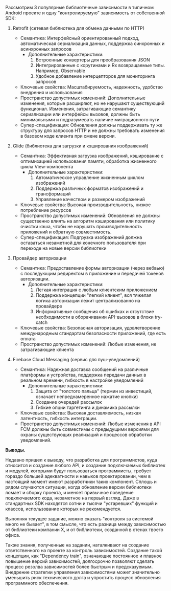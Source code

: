 Рассмотрим 3 популярные библиотечные зависимости в типичном Android проекте и одну "контролируемую" зависимость от собственной SDK:

1. Retrofit (сетевая библиотека для обмена данными по HTTP)
    - Семантика: Интерфейсный ориентированный подход, автоматическая сериализация данных, поддержка синхронных и асинхронных запросов
        - Дополнительные характеристики:
            1. Встроенные конвертеры для преобразования JSON
            2. Интегрированные с корутинами и Rx возвращаемые типы. Например, Observable<T>
            3. Удобное добавление интерцепторов для мониторинга запросов
    - Ключевые свойства: Масштабируемость, надежность, удобство внедрения и использования
    - Пространство допустимых изменений: Дополнительные изменения, которые расширяют, но не нарушают существующий функционал. Изменения, затрагивающие семантику сериализации или интерфейсы вызовов, должны быть минимальными и подразумевать наличие миграционного пути
    - Супер-спецификация: Обновления должны поддерживать ту же структуру для запросов HTTP и не должны требовать изменения в базовом коде клиента при смене версии.

2. Glide (библиотека для загрузки и кэширования изображений)
    - Семантика: Эффективная загрузка изображений, кэширование с оптимизацией использования памяти, обработка жизненного цикла View-компонента
        - Дополнительные характеристики:
            1. Автоматическое управление жизненным циклом изображений
            2. Поддержка различных форматов изображений и трансформаций
            3. Управление качеством и размером изображений
    - Ключевые свойства: Высокая производительность, низкое потребление ресурсов
    - Пространство допустимых изменений: Обновления не должны существенно влиять на алгоритм кэширования или политику очистки кэша, чтобы не нарушать производительность приложений и обратную совместимость.
    - Супер-спецификация: Подгрузка изображений должна оставаться незаметной для конечного пользователя при переходе на новые версии библиотеки

3. Провайдер авторизации
    - Семантика: Предоставление формы авторизации (через вебвью) с последующим редиректом в приложение и передачей токенов авторизации.
      - Дополнительные характеристики:
        1. Легкая интеграция с любым клиентским приложением
        2. Поддержка концепции "легкий клиент", вся тяжелая логика авторизации лежит централизованно на провайдере
        3. Информативные сообщения об ошибках и отсутствие необходимости в оборачивании API-вызовов в блоки try-catch 
    - Ключевые свойства: Безопасная авторизация, удовлетворение международным стандартам безопасности приложений, где есть оплата
    - Пространство допустимых изменений: Любые изменения, не затрагивающие клиента

4. Firebase Cloud Messaging (сервис для пуш-уведомлений)
    - Семантика: Надежная доставка сообщений на различные платформы и устройства, поддержка передачи данных в реальном времени, гибкость в настройке уведомлений
        - Дополнительные характеристики:
            1. Защита от "толстого пальца" (термин из инвестиций, означает непреднамеренное нажатие кнопки)
            2. Создание очередей рассылок
            3. Гибкие опции таргетинга и динамика рассылки
    - Ключевые свойства: Высокая доставляемость, низкая латентность, гибкость интеграции.
    - Пространство допустимых изменений: Любые изменения в API FCM должны быть совместимы с предыдущими версиями для охраны существующих реализаций и процессов обработки уведомлений.


**Выводы.**

Недавно пришел к выводу, что разработка для программистов, куда относится и создание любого API, и создание подключаемых библиотек и модулей, которыми будут пользоваться программисты, требует гораздо большей адекватности и навыков проектировании, чем в настоящий момент имеют разработчики таких компонент.
Сплошь и рядом случаются ситуации, когда обновление версии библиотеки ломает и сборку проекта, и меняет привычное поведение подключаемого кода, незаметное на первый взгляд. Даже в стандартных SDK находятся сотни и тысячи "устаревших" функций и классов, использование которых не рекомендуется.

Выполняя текущее задание, можно сказать "контроля за системой много не бывает", в том смысле, что есть разница между зависимостью от библиотеки компании X, и от библиотеки, созданной в стенах твоего офиса. 

Также знания, полученные на задании, наталкивают на создание ответственного на проекте за контроль зависимостей. Создание такой концепции, как "Dependency train", означающие постоянное и плавное повышение версий зависимостей, долгосрочно позволяют сделать процесс резолва зависимостей более быстрым и предсказуемым.
Внедрение стратегии управления зависимостями может значительно уменьшить риск технического долга и упростить процесс обновления программного обеспечения. 